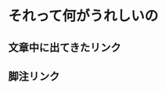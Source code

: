 # それって何がうれしいの
## 文章中に出てきたリンク
<!--
 * Azure OpenAIサービスの透明性ノート<br>
   https://learn.microsoft.com/en-us/legal/cognitive-services/openai/transparency-note
-->


## 脚注リンク
<!--
- *1 https://qiita.com/lazy-kz/items/32e8e7c86bdce67beb48
-->